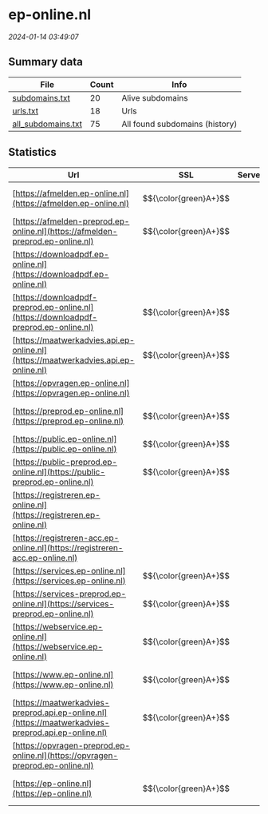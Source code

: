 # ep-online.nl
*2024-01-14 03:49:07*
## Summary data
| File       | Count | Info |
|------------|-------|------|
|[subdomains.txt](/data/ep-online.nl/subdomains.txt)|20|Alive subdomains|
|[urls.txt](/data/ep-online.nl/urls.txt)|18|Urls|
|[all_subdomains.txt](/data/ep-online.nl/all_subdomains.txt)|75|All found subdomains (history)|
## Statistics
| Url | SSL | Server | Cookie | HSTS | CSP | XFO | XXP | RP | Tech |Title |
|------------|-------|------|------|------|------|------|------|------|------|------|
|[https://afmelden.ep-online.nl](https://afmelden.ep-online.nl)| $${\color{green}A+}$$ || |:white_check_mark: | | | |:white_check_mark: |HSTS|500 - Internal s...|
|[https://afmelden-preprod.ep-online.nl](https://afmelden-preprod.ep-online.nl)| $${\color{green}A+}$$ ||:warning: |:white_check_mark: | | | |:white_check_mark: |HSTS|500 - Internal s...|
|[https://downloadpdf.ep-online.nl](https://downloadpdf.ep-online.nl)| || | | | | |:white_check_mark: |HSTS|Not Found|
|[https://downloadpdf-preprod.ep-online.nl](https://downloadpdf-preprod.ep-online.nl)| $${\color{green}A+}$$ ||:warning: |:white_check_mark: |:white_check_mark: |:white_check_mark: |:white_check_mark: |HSTS|IIS Windows Serv...|
|[https://maatwerkadvies.api.ep-online.nl](https://maatwerkadvies.api.ep-online.nl)| $${\color{green}A+}$$ ||:warning: |:white_check_mark: | | | |:white_check_mark: |HSTS||
|[https://opvragen.ep-online.nl](https://opvragen.ep-online.nl)| || | | | | |:white_check_mark: |HSTS|Not Found|
|[https://preprod.ep-online.nl](https://preprod.ep-online.nl)| $${\color{green}A+}$$ ||:warning: |:white_check_mark: |:white_check_mark: |:white_check_mark: |:white_check_mark: |Bootstrap HSTS M...|EP-Online (Prepr...|
|[https://public.ep-online.nl](https://public.ep-online.nl)| $${\color{green}A+}$$ ||:warning: |:white_check_mark: | | | |:white_check_mark: |HSTS||
|[https://public-preprod.ep-online.nl](https://public-preprod.ep-online.nl)| $${\color{green}A+}$$ ||:warning: |:white_check_mark: | | | |:white_check_mark: |HSTS||
|[https://registreren.ep-online.nl](https://registreren.ep-online.nl)| || | | | | |:white_check_mark: |HSTS|Not Found|
|[https://registreren-acc.ep-online.nl](https://registreren-acc.ep-online.nl)| || | | | | |:white_check_mark: |HSTS|IIS Windows Serv...|
|[https://services.ep-online.nl](https://services.ep-online.nl)| $${\color{green}A+}$$ || |:white_check_mark: | | | |:white_check_mark: |HSTS||
|[https://services-preprod.ep-online.nl](https://services-preprod.ep-online.nl)| $${\color{green}A+}$$ ||:warning: |:white_check_mark: | | | |:white_check_mark: |HSTS||
|[https://webservice.ep-online.nl](https://webservice.ep-online.nl)| $${\color{green}A+}$$ || |:white_check_mark: | | | |:white_check_mark: |HSTS|500 - Internal s...|
|[https://www.ep-online.nl](https://www.ep-online.nl)| $${\color{green}A+}$$ ||:warning: |:white_check_mark: |:white_check_mark: |:white_check_mark: |:white_check_mark: |Bootstrap HSTS M...|EP-Online|
|[https://maatwerkadvies-preprod.api.ep-online.nl](https://maatwerkadvies-preprod.api.ep-online.nl)| $${\color{green}A+}$$ ||:warning: |:white_check_mark: | | | |:white_check_mark: |HSTS||
|[https://opvragen-preprod.ep-online.nl](https://opvragen-preprod.ep-online.nl)| || | | | | |:white_check_mark: |HSTS|IIS Windows Serv...|
|[https://ep-online.nl](https://ep-online.nl)| $${\color{green}A+}$$ ||:warning: |:white_check_mark: |:white_check_mark: |:white_check_mark: |:white_check_mark: |Bootstrap HSTS M...|EP-Online|